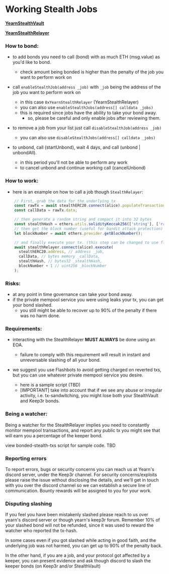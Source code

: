 # Working Stealth Jobs

**[YearnStealthVault](https://etherscan.io/address/0xYearnStealthVault#code)**

**[YearnStealthRelayer](https://etherscan.io/address/0xYearnStealthRelayer#code)**



### How to bond:

- to add bonds you need to call (bond) with as much ETH (msg.value) as you'd like to bond.
    - check amount being bonded is higher than the penalty of the job you want to perform work on

- call `enableStealthJob(address _job)` with `_job` being the address of the job you want to perform work on
    - in this case `0xYearnStealthRelayer` (YearnStealthRelayer)
    - you can also use `enableStealthJobs(address[] calldata _jobs)`
    - this is required since jobs have the ability to take your bond away.
        - so, please be careful and only enable jobs after reviewing them.

- to remove a job from your list just call `disableStealthJob(address _job)`
    - you can also use `disableStealthJobs(address[] calldata _jobs)`

- to unbond, call (startUnbond), wait 4 days, and call (unbond | unbondAll).
    - in this period you'll not be able to perform any work
    - to cancel unbond and continue working call (cancelUnbond)

### How to work:

- here is an example on how to call a job though `StealthRelayer`:
```ts
    // First, grab the data for the underlying tx
    const rawTx = await stealthERC20.connect(alice).populateTransaction.stealthMint(alice.address, mintAmount);
    const callData = rawTx.data;

    // then generate a random string and compact it into 32 bytes
    const stealthHash = ethers.utils.solidityKeccak256(['string'], ['random-secret-hash']);
    // then get the block number (useful for bandit attack protection)
    let blockNumber = await ethers.provider.getBlockNumber();

    // and finally execute your tx. (this step can be changed to use flashbots, see guide below)
    await stealthRelayer.connect(alice).execute(
      stealthERC20.address, // address _job,
      callData, // bytes memory _callData,
      stealthHash, // bytes32 _stealthHash,
      blockNumber + 1 // uint256 _blockNumber
    );
```

### Risks:

- at any point in time governance can take your bond away.
- if the private mempool service you were using leaks your tx, you can get your bond slashed.
    - you still might be able to recover up to 90% of the penalty if there was no harm done.


### Requirements:

- interacting with the StealthRelayer **MUST ALWAYS** be done using an EOA.
    - failure to comply with this requirement will result in instant and unreversable slashing of all your bond.

- we suggest you use Flashbots to avoid getting charged on reverted txs, but you can use whatever private mempool service you desire.
    - here is a sample script (TBD)
    - [IMPORTANT] take into account that if we see any abuse or irregular activity, i.e. tx-sandwitching, you might lose both your StealthVault and Keep3r bonds.

### Being a watcher:

Being a watcher for the StealthRelayer implies you need to constantly monitor mempool transactions, and report any public tx you might see that will earn you a percentage of the keeper bond.

view bonded-stealth-txs script for sample code. TBD


### Reporting errors

To report errors, bugs or security concerns you can reach us at Yearn's discord server, under the Keep3r channel.
For security concerns/exploits please raise the issue without disclosing the details, and we'll get in touch with you over the discord channel so we can establish a secure line of communication. Bounty rewards will be assigned to you for your work.

### Disputing slashing

If you feel you have been mistakenly slashed please reach to us over yearn's discord server or though yearn's keep3r forum.
Remember 10% of your slashed bond will not be refunded, since it was used to reward the watcher who reported the tx-hash.

In some cases even if you got slashed while acting in good faith, and the underlying job was not harmed, you can get up to 90% of the penalty back.

In the other hand, if you are a job, and your protocol got affected by a keeper, you can present evidence and ask though discord to slash the keeper bonds (on Keep3r and/or StealthVault)
